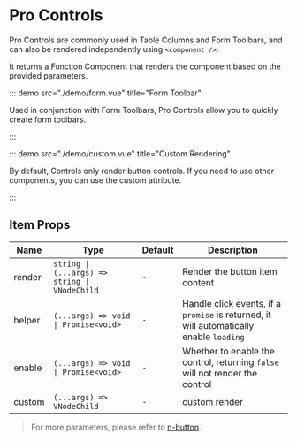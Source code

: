 # Pro Controls

Pro Controls are commonly used in Table Columns and Form Toolbars, and can also be rendered independently using `<component />`.

It returns a Function Component that renders the component based on the provided parameters.

<demo src="./demo/basic.vue" title="Basic" />

::: demo src="./demo/form.vue" title="Form Toolbar"

Used in conjunction with Form Toolbars, Pro Controls allow you to quickly create form toolbars.

:::

<demo src="./demo/table.vue" title="Table Controls" />

::: demo src="./demo/custom.vue" title="Custom Rendering"

By default, Controls only render button controls. If you need to use other components, you can use the custom attribute.

:::

## Item Props

| Name | Type | Default | Description |
| --- | --- | --- | --- |
| render | `string \| (...args) => string \| VNodeChild` | `-` | Render the button item content |
| helper | `(...args) => void \| Promise<void>` | `-` | Handle click events, if a `promise` is returned, it will automatically enable `loading` |
| enable | `(...args) => void \| Promise<void>` | `-` | Whether to enable the control, returning `false` will not render the control |
| custom | `(...args) => VNodeChild` | `-` | custom render |

> For more parameters, please refer to [n-button](https://www.naiveui.com/zh-CN/light/components/button).
